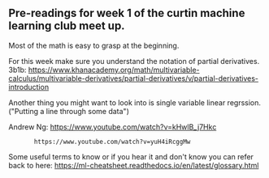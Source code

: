 ## Pre-readings for week 1 of the curtin machine learning club meet up.


Most of the math is easy to grasp at the beginning.

For this week make sure you understand the notation of partial derivatives.
3b1b: https://www.khanacademy.org/math/multivariable-calculus/multivariable-derivatives/partial-derivatives/v/partial-derivatives-introduction

Another thing you might want to look into is single variable linear regrssion. ("Putting a line through some data")

Andrew Ng: https://www.youtube.com/watch?v=kHwlB_j7Hkc

           https://www.youtube.com/watch?v=yuH4iRcggMw

Some useful terms to know or if you hear it and don't know you can refer back to here:
https://ml-cheatsheet.readthedocs.io/en/latest/glossary.html
